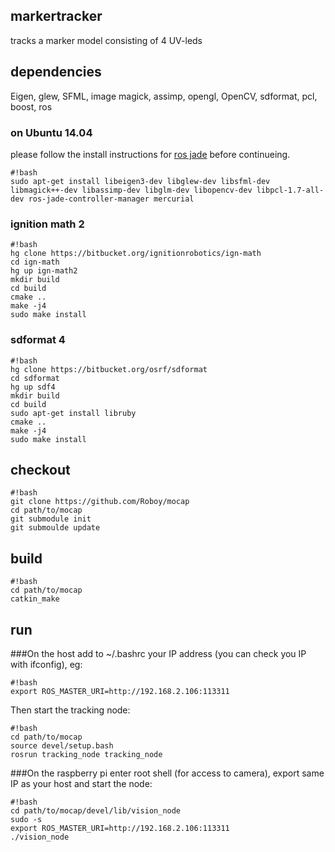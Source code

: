 ## markertracker
tracks a marker model consisting of 4 UV-leds 

## dependencies 
Eigen, glew, SFML, image magick, assimp, opengl, OpenCV, sdformat, pcl, boost, ros
### on Ubuntu 14.04
please follow the install instructions for [ros jade](http://wiki.ros.org/jade/Installation/Ubuntu) before continueing.
```
#!bash
sudo apt-get install libeigen3-dev libglew-dev libsfml-dev libmagick++-dev libassimp-dev libglm-dev libopencv-dev libpcl-1.7-all-dev ros-jade-controller-manager mercurial
```
### ignition math 2
```
#!bash
hg clone https://bitbucket.org/ignitionrobotics/ign-math
cd ign-math
hg up ign-math2
mkdir build
cd build
cmake ..
make -j4 
sudo make install
```
### sdformat 4
```
#!bash
hg clone https://bitbucket.org/osrf/sdformat
cd sdformat
hg up sdf4
mkdir build
cd build
sudo apt-get install libruby
cmake ..
make -j4
sudo make install
```
## checkout 
```
#!bash
git clone https://github.com/Roboy/mocap
cd path/to/mocap
git submodule init
git submoulde update
```
## build
```
#!bash
cd path/to/mocap
catkin_make
```
## run
###On the host 
add to ~/.bashrc your IP address (you can check you IP with ifconfig), eg:
```
#!bash
export ROS_MASTER_URI=http://192.168.2.106:113311
```
Then start the tracking node:
```
#!bash
cd path/to/mocap
source devel/setup.bash
rosrun tracking_node tracking_node
```
###On the raspberry pi 
enter root shell (for access to camera), export same IP as your host and start the node:
```
#!bash
cd path/to/mocap/devel/lib/vision_node
sudo -s
export ROS_MASTER_URI=http://192.168.2.106:113311
./vision_node
```

